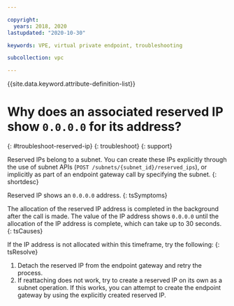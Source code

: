 ```yaml
---

copyright:
  years: 2018, 2020
lastupdated: "2020-10-30"

keywords: VPE, virtual private endpoint, troubleshooting

subcollection: vpc

---
```


{{site.data.keyword.attribute-definition-list}}

# Why does an associated reserved IP show `0.0.0.0` for its address?
{: #troubleshoot-reserved-ip}
{: troubleshoot}
{: support}

Reserved IPs belong to a subnet. You can create these IPs explicitly through the use of subnet APIs (`POST /subnets/{subnet_id}/reserved_ips`), or implicitly as part of an endpoint gateway call by specifying the subnet.
{: shortdesc}

Reserved IP shows an `0.0.0.0` address.
{: tsSymptoms}

The allocation of the reserved IP address is completed in the background after the call is made. The value of the IP address shows `0.0.0.0` until the allocation of the IP address
is complete, which can take up to 30 seconds.
{: tsCauses}

If the IP address is not allocated within this timeframe, try the following:
{: tsResolve}

1. Detach the reserved IP from the endpoint gateway and retry the process.
1. If reattaching does not work, try to create a reserved IP on its own as a subnet operation. If this works, you can attempt to create the endpoint gateway by using the explicitly created reserved IP.

